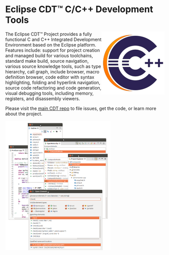 # Eclipse CDT™ C/C++ Development Tools

<img align="right" src="logo.png">

The Eclipse CDT™ Project provides a fully functional C and C++ Integrated Development Environment based on the Eclipse platform. Features include: support for project creation and managed build for various toolchains, standard make build, source navigation, various source knowledge tools, such as type hierarchy, call graph, include browser, macro definition browser, code editor with syntax highlighting, folding and hyperlink navigation, source code refactoring and code generation, visual debugging tools, including memory, registers, and disassembly viewers.

Please visit the [main CDT repo](https://github.com/eclipse-cdt/cdt) to file issues, get the code, or learn more about the project.

<img src="snapshots.gif" width="66%">